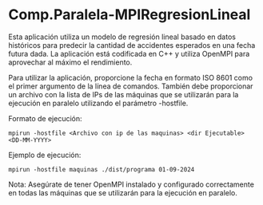 # Comp.Paralela-MPIRegresionLineal
Esta aplicación utiliza un modelo de regresión lineal basado en datos históricos para predecir la cantidad de accidentes esperados en una fecha futura dada. La aplicación está codificada en C++ y utiliza OpenMPI para aprovechar al máximo el rendimiento.

Para utilizar la aplicación, proporcione la fecha en formato ISO 8601 como el primer argumento de la línea de comandos. También debe proporcionar un archivo con la lista de IPs de las máquinas que se utilizarán para la ejecución en paralelo utilizando el parámetro -hostfile.


Formato de ejecución:
```
mpirun -hostfile <Archivo con ip de las maquinas> <dir Ejecutable> <DD-MM-YYYY>
```
Ejemplo de ejecución:
```
mpirun -hostfile maquinas ./dist/programa 01-09-2024
```
Nota: Asegúrate de tener OpenMPI instalado y configurado correctamente en todas las máquinas que se utilizarán para la ejecución en paralelo.
